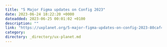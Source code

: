 ```yaml
---
title: "5 Major Figma updates on Config 2023"
date: 2023-06-24 18:22:20 +0000
dateadded: 2023-06-25 00:01:02 +0100
description: ""
link: "https://uxplanet.org/5-major-figma-updates-on-config-2023-80caf414b859?source=rss----819cc2aaeee0---4"
category:
directory: _directory/ux-planet.md
---
```

